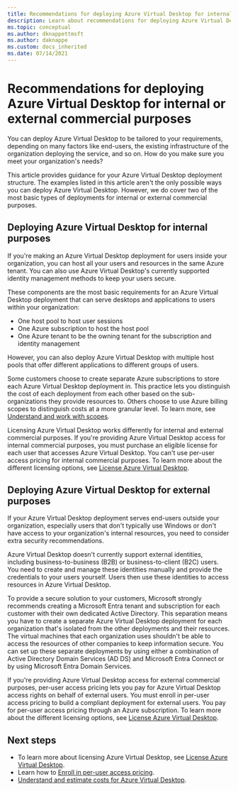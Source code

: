 ```yaml
---
title: Recommendations for deploying Azure Virtual Desktop for internal or external commercial purposes
description: Learn about recommendations for deploying Azure Virtual Desktop for internal or external commercial purposes, such as for your organization's workers, or using delivering software-as-a-service applications.
ms.topic: conceptual
ms.author: dknappettmsft
ms.author: daknappe
ms.custom: docs_inherited
ms.date: 07/14/2021
---
```


# Recommendations for deploying Azure Virtual Desktop for internal or external commercial purposes

You can deploy Azure Virtual Desktop to be tailored to your requirements, depending on many factors like end-users, the existing infrastructure of the organization deploying the service, and so on. How do you make sure you meet your organization's needs?

This article provides guidance for your Azure Virtual Desktop deployment structure. The examples listed in this article aren't the only possible ways you can deploy Azure Virtual Desktop. However, we do cover two of the most basic types of deployments for internal or external commercial purposes.

## Deploying Azure Virtual Desktop for internal purposes

If you're making an Azure Virtual Desktop deployment for users inside your organization, you can host all your users and resources in the same Azure tenant. You can also use Azure Virtual Desktop's currently supported identity management methods to keep your users secure.

These components are the most basic requirements for an Azure Virtual Desktop deployment that can serve desktops and applications to users within your organization:

- One host pool to host user sessions
- One Azure subscription to host the host pool
- One Azure tenant to be the owning tenant for the subscription and identity management

However, you can also deploy Azure Virtual Desktop with multiple host pools that offer different applications to different groups of users.

Some customers choose to create separate Azure subscriptions to store each Azure Virtual Desktop deployment in. This practice lets you distinguish the cost of each deployment from each other based on the sub-organizations they provide resources to. Others choose to use Azure billing scopes to distinguish costs at a more granular level. To learn more, see [Understand and work with scopes](../cost-management-billing/costs/understand-work-scopes.md).

Licensing Azure Virtual Desktop works differently for internal and external commercial purposes. If you're providing Azure Virtual Desktop access for internal commercial purposes, you must purchase an eligible license for each user that accesses Azure Virtual Desktop. You can't use per-user access pricing for internal commercial purposes. To learn more about the different licensing options, see [License Azure Virtual Desktop](licensing.md).

## Deploying Azure Virtual Desktop for external purposes

If your Azure Virtual Desktop deployment serves end-users outside your organization, especially users that don't typically use Windows or don't have access to your organization's internal resources, you need to consider extra security recommendations.

Azure Virtual Desktop doesn't currently support external identities, including business-to-business (B2B) or business-to-client (B2C) users. You need to create and manage these identities manually and provide the credentials to your users yourself. Users then use these identities to access resources in Azure Virtual Desktop.

To provide a secure solution to your customers, Microsoft strongly recommends creating a Microsoft Entra tenant and subscription for each customer with their own dedicated Active Directory. This separation means you have to create a separate Azure Virtual Desktop deployment for each organization that's isolated from the other deployments and their resources. The virtual machines that each organization uses shouldn't be able to access the resources of other companies to keep information secure. You can set up these separate deployments by using either a combination of Active Directory Domain Services (AD DS) and Microsoft Entra Connect or by using Microsoft Entra Domain Services.

If you're providing Azure Virtual Desktop access for external commercial purposes, per-user access pricing lets you pay for Azure Virtual Desktop access rights on behalf of external users. You must enroll in per-user access pricing to build a compliant deployment for external users. You pay for per-user access pricing through an Azure subscription. To learn more about the different licensing options, see [License Azure Virtual Desktop](licensing.md).

## Next steps

- To learn more about licensing Azure Virtual Desktop, see [License Azure Virtual Desktop](licensing.md).
- Learn how to [Enroll in per-user access pricing](enroll-per-user-access-pricing.md).
- [Understand and estimate costs for Azure Virtual Desktop](understand-estimate-costs.md).
